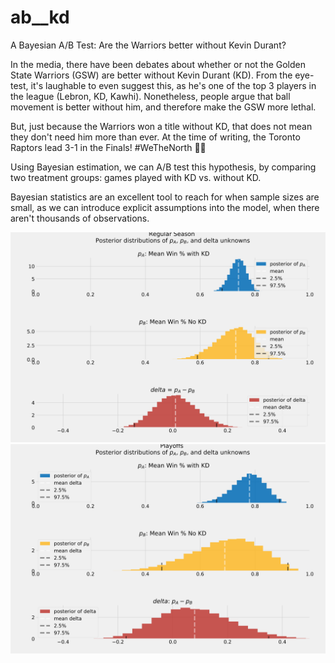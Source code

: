 # ab__kd
A Bayesian A/B Test: Are the Warriors better without Kevin Durant? 

In the media, there have been debates about whether or not the Golden State Warriors (GSW) are better without Kevin Durant (KD). From the eye-test, it's laughable to even suggest this, as he's one of the top 3 players in the league (Lebron, KD, Kawhi). Nonetheless, people argue that ball movement is better without him, and therefore make the GSW more lethal.

But, just because the Warriors won a title without KD, that does not mean they don't need him more than ever. At the time of writing, the Toronto Raptors lead 3-1 in the Finals! #WeTheNorth 🦖🍁

Using Bayesian estimation, we can A/B test this hypothesis, by comparing two treatment groups: games played with KD vs. without KD.

Bayesian statistics are an excellent tool to reach for when sample sizes are small, as we can introduce explicit assumptions into the model, when there aren't thousands of observations.

<img src="reg_season.svg" class="img-responsive">

<img src="playoffs.svg" class="img-responsive">
